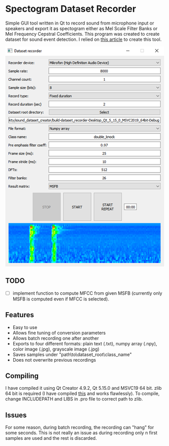 # Spectogram Dataset Recorder
Simple GUI tool written in Qt to record sound from microphone input or speakers and export it as spectogram either as Mel Scale Filter Banks or Mel Frequency Cepstral Coefficients. This program was created to create dataset for sound event detection. I relied on [this article](https://haythamfayek.com/2016/04/21/speech-processing-for-machine-learning.html) to create this tool.

![alt text](https://github.com/Tai-Min/Spectogram-Dataset-Recorder/blob/master/recorder.jpg "Recorder image")

## TODO
- [ ] implement function to compute MFCC from given MSFB (currently only MSFB is computed even if MFCC is selected).

## Features
* Easy to use
* Allows fine tuning of conversion parameters
* Allows batch recording one after another
* Exports to four different formats: plain text (.txt), numpy array (.npy), color image (.jpg), grayscale image (.jpg)
* Saves samples under "path\to\dataset_root\class_name"
* Does not overwrite previous recordings

## Compiling
I have compiled it using Qt Creator 4.9.2, Qt 5.15.0 and MSVC19 64 bit. zlib 64 bit is required (I have compiled [this](https://github.com/kiyolee/zlib-win-build) and works flawlessly). To compile, change INCLUDEPATH and LIBS in .pro file to correct path to zlib. 

## Issues
For some reason, during batch recording, the recording can "hang" for some seconds. This is not really an issue as during recording only n first samples are used and the rest is discarded.
